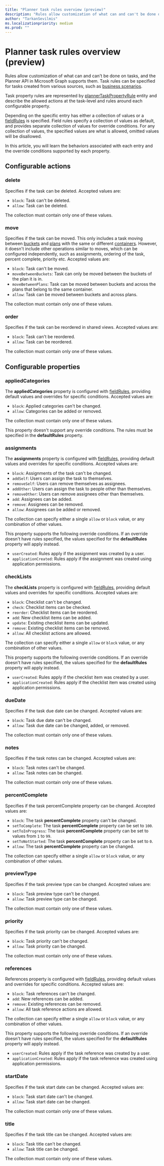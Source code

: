 ```yaml
---
title: "Planner task rules overview (preview)"
description: "Rules allow customization of what can and can't be done on tasks, and the Planner API in Microsoft Graph supports them."
author: "TarkanSevilmis"
ms.localizationpriority: medium
ms.prod: ""
---
```


# Planner task rules overview (preview)

Rules allow customization of what can and can't be done on tasks, and the Planner API in Microsoft Graph supports them. Task rules can be specified for tasks created from various sources, such as [business scenarios](businessscenario-planner-overview.md).

Task property rules are represented by [plannerTaskPropertyRule](/graph/api/resources/plannertaskpropertyrule.md) entity and describe the allowed actions at the task-level and rules around each configurable property.

Depending on the specific entry has either a collection of values or a [fieldRules](/graph/api/resources/plannerfieldrules.md) is specified. Field rules specify a collection of values as default, and provides separate collection of values for override conditions. For any collection of values, the specified values are what is allowed, omitted values will be disallowed.

In this article, you will learn the behaviors associated with each entry and the override conditions supported by each property.

## Configurable actions

### delete

Specifies if the task can be deleted. Accepted values are:

* `block`: Task can't be deleted.
* `allow`: Task can be deleted.

The collection must contain only one of these values.

### move

Specifies if the task can be moved. This only includes a task moving between [buckets](/graph/api/resources/plannerbucket.md) and [plans](/graph/api/resources/plannerplan.md) with the same or different [containers](/graph/api/resources/plannerplancontainer.md). However, it doesn't include other operations similar to moves, which can be configured independently, such as assignments, ordering of the task, percent complete, priority etc. Accepted values are:

* `block`: Task can't be moved.
* `moveBetweenBuckets`: Task can only be moved between the buckets of the plan it is in.
* `moveBetweenPlans`: Task can be moved between buckets and across the plans that belong to the same container.
* `allow`: Task can be moved between buckets and across plans.

The collection must contain only one of these values.

### order

Specifies if the task can be reordered in shared views. Accepted values are:

* `block`: Task can't be reordered.
* `allow`: Task can be reordered.

The collection must contain only one of these values.

## Configurable properties

### appliedCategories

The **appliedCategories** property is configured with [fieldRules](/graph/api/resources/plannerfieldrules.md), providing default values and overrides for specific conditions. Accepted values are:

* `block`: Applied categories can't be changed.
* `allow`: Categories can be added or removed.

The collection must contain only one of these values.

This property doesn't support any override conditions. The rules must be specified in the **defaultRules** property.

### assignments

The **assignments** property is configured with [fieldRules](/graph/api/resources/plannerfieldrules.md), providing default values and overrides for specific conditions. Accepted values are:

* `block`: Assignments of the task can't be changed.
* `addSelf`: Users can assign the task to themselves.
* `removeSelf`: Users can remove themselves as assignees.
* `addOther`: Users can assign the task to people other than themselves.
* `removeOther`: Users can remove assignees other than themselves.
* `add`: Assignees can be added.
* `remove`: Assignees can be removed.
* `allow`: Assignees can be added or removed.

The collection can specify either a single `allow` or `block` value, or any combination of other values.

This property supports the following override conditions. If an override doesn't have rules specified, the values specified for the **defaultRules** property will apply instead.

* `userCreated`: Rules apply if the assignment was created by a user.
* `applicationCreated`: Rules apply if the assignment was created using application permissions.

### checkLists

The **checkLists** property is configured with [fieldRules](/graph/api/resources/plannerfieldrules.md), providing default values and overrides for specific conditions. Accepted values are:

* `block`: Checklist can't be changed.
* `check`: Checklist items can be checked.
* `reorder`: Checklist items can be reordered.
* `add`: New checklist items can be added.
* `update`: Existing checklist items can be updated.
* `remove`: Existing checklist items can be removed.
* `allow`: All checklist actions are allowed.

The collection can specify either a single `allow` or `block` value, or any combination of other values.

This property supports the following override conditions. If an override doesn't have rules specified, the values specified for the **defaultRules** property will apply instead.

* `userCreated`: Rules apply if the checklist item was created by a user.
* `applicationCreated`: Rules apply if the checklist item was created using application permissions.

### dueDate

Specifies if the task due date can be changed. Accepted values are:

* `block`: Task due date can't be changed.
* `allow`: Task due date can be changed, added, or removed.

The collection must contain only one of these values.

### notes

Specifies if the task notes can be changed. Accepted values are:

* `block`: Task notes can't be changed.
* `allow`: Task notes can be changed.

The collection must contain only one of these values.

### percentComplete

Specifies if the task percentComplete property can be changed. Accepted values are:

* `block`: The task **percentComplete** property can't be changed.
* `setToComplete`: The task **percentComplete**  property can be set to `100`.
* `setToInProgress`: The task **percentComplete**  property can be set to values from `1` to `99`.
* `setToNotStarted`: The task **percentComplete**  property can be set to `0`.
* `allow`: The task **percentComplete**  property can be changed.

The collection can specify either a single `allow` or `block` value, or any combination of other values.

### previewType

Specifies if the task preview type can be changed. Accepted values are:

* `block`: Task preview type can't be changed.
* `allow`: Task preview type can be changed.

The collection must contain only one of these values.

### priority

Specifies if the task priority can be changed. Accepted values are:

* `block`: Task priority can't be changed.
* `allow`: Task priority can be changed.

The collection must contain only one of these values.

### references

References property is configured with [fieldRules](/graph/api/resources/plannerfieldrules.md), providing default values and overrides for specific conditions. Accepted values are:

* `block`: Task references can't be changed.
* `add`: New references can be added.
* `remove`: Existing references can be removed.
* `allow`: All task reference actions are allowed.

The collection can specify either a single `allow` or `block` value, or any combination of other values.

This property supports the following override conditions. If an override doesn't have rules specified, the values specified for the **defaultRules** property will apply instead.

* `userCreated`: Rules apply if the task reference was created by a user.
* `applicationCreated`: Rules apply if the task reference was created using application permissions.

### startDate

Specifies if the task start date can be changed. Accepted values are:

* `block`: Task start date can't be changed.
* `allow`: Task start date can be changed.

The collection must contain only one of these values.

### title

Specifies if the task title can be changed. Accepted values are:

* `block`: Task title can't be changed.
* `allow`: Task title can be changed.

The collection must contain only one of these values.
